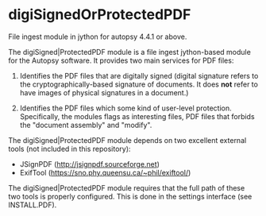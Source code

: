 # digiSignedOrProtectedPDF
File ingest module in jython for autopsy 4.4.1 or above.

The digiSigned|ProtectedPDF module is a file ingest jython-based module for the Autopsy software.
It provides two main services for PDF files:
1) Identifies the PDF files that are digitally signed (digital signature refers to the cryptographically-based signature of documents. It does **not** refer to have images of physical signatures in a document.)

2) Identifies the PDF files which some kind of user-level protection. Specifically, the modules flags as interesting files, PDF files that forbids the "document assembly" and "modify".

The digiSigned|ProtectedPDF module depends on two excellent external tools (not included in this repository):
- JSignPDF (http://jsignpdf.sourceforge.net)
- ExifTool (https://sno.phy.queensu.ca/~phil/exiftool/)

The digiSigned|ProtectedPDF module requires that the full path of these two tools is properly configured. This is done in the settings interface (see INSTALL.PDF).


